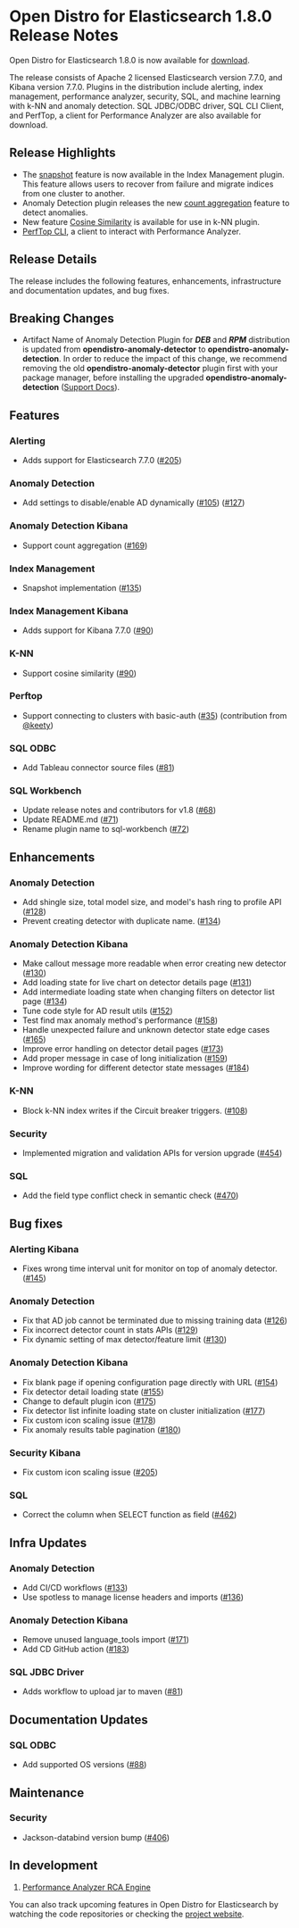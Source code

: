 # Open Distro for Elasticsearch 1.8.0 Release Notes

Open Distro for Elasticsearch 1.8.0 is now available for [download](https://opendistro.github.io/for-elasticsearch/downloads.html).

The release consists of Apache 2 licensed Elasticsearch version 7.7.0, and Kibana version 7.7.0. Plugins in the distribution include alerting, index management, performance analyzer, security, SQL, and machine learning with k-NN and anomaly detection. SQL JDBC/ODBC driver, SQL CLI Client, and PerfTop, a client for Performance Analyzer are also available for download.


## Release Highlights

* The [snapshot](https://github.com/opendistro-for-elasticsearch/index-management/pull/135) feature is now available in the Index Management plugin. This feature allows users to recover from failure and migrate indices from one cluster to another. 
* Anomaly Detection plugin releases the new [count aggregation](https://github.com/opendistro-for-elasticsearch/anomaly-detection-kibana-plugin/pull/169) feature to detect anomalies. 
* New feature [Cosine Similarity](https://github.com/opendistro-for-elasticsearch/k-NN/pull/90) is available for use in k-NN plugin.
* [PerfTop CLI](https://opendistro.github.io/for-elasticsearch/downloads.html#PerfTop), a client to interact with Performance Analyzer.

## Release Details

The release includes the following features, enhancements, infrastructure and documentation updates, and bug fixes.

## Breaking Changes

* Artifact Name of Anomaly Detection Plugin for **_*DEB*_** and **_*RPM*_** distribution is updated from **opendistro-anomaly-detector** to **opendistro-anomaly-detection**. In order to reduce the impact of this change, we recommend removing the old **opendistro-anomaly-detector** plugin first with your package manager, before installing the upgraded **opendistro-anomaly-detection** ([Support Docs](https://opendistro.github.io/for-elasticsearch-docs/docs/upgrade/1-8-0/)).

## **Features**

### Alerting

* Adds support for Elasticsearch 7.7.0 ([#205](https://github.com/opendistro-for-elasticsearch/alerting/pull/205))

### Anomaly Detection

* Add settings to disable/enable AD dynamically ([#105](https://github.com/opendistro-for-elasticsearch/anomaly-detection/pull/105)) ([#127](https://github.com/opendistro-for-elasticsearch/anomaly-detection/pull/127))

### Anomaly Detection Kibana

* Support count aggregation ([#169](https://github.com/opendistro-for-elasticsearch/anomaly-detection-kibana-plugin/pull/169))

### Index Management

* Snapshot implementation ([#135](https://github.com/opendistro-for-elasticsearch/index-management/pull/135))

### Index Management Kibana

* Adds support for Kibana 7.7.0 ([#90](https://github.com/opendistro-for-elasticsearch/index-management-kibana-plugin/pull/90))

### K-NN

* Support cosine similarity ([#90](https://github.com/opendistro-for-elasticsearch/k-NN/pull/90))

### Perftop

* Support connecting to clusters with basic-auth ([#35](https://github.com/opendistro-for-elasticsearch/perftop/pull/35)) (contribution from [@keety](https://github.com/keety))

### SQL ODBC

*  Add Tableau connector source files ([#81](https://github.com/opendistro-for-elasticsearch/sql-odbc/pull/82))

### SQL Workbench

* Update release notes and contributors for v1.8 ([#68](https://github.com/opendistro-for-elasticsearch/sql-workbench/pull/68))
* Update README.md ([#71](https://github.com/opendistro-for-elasticsearch/sql-workbench/pull/71))
* Rename plugin name to sql-workbench ([#72](https://github.com/opendistro-for-elasticsearch/sql-workbench/pull/72))

## **Enhancements**

### Anomaly Detection

* Add shingle size, total model size, and model's hash ring to profile API ([#128](https://github.com/opendistro-for-elasticsearch/anomaly-detection/pull/128))
* Prevent creating detector with duplicate name. ([#134](https://github.com/opendistro-for-elasticsearch/anomaly-detection/pull/134))

### Anomaly Detection Kibana

* Make callout message more readable when error creating new detector ([#130](https://github.com/opendistro-for-elasticsearch/anomaly-detection-kibana-plugin/pull/130))
* Add loading state for live chart on detector details page ([#131](https://github.com/opendistro-for-elasticsearch/anomaly-detection-kibana-plugin/pull/131))
* Add intermediate loading state when changing filters on detector list page ([#134](https://github.com/opendistro-for-elasticsearch/anomaly-detection-kibana-plugin/pull/134))
* Tune code style for AD result utils ([#152](https://github.com/opendistro-for-elasticsearch/anomaly-detection-kibana-plugin/pull/152))
* Test find max anomaly method's performance ([#158](https://github.com/opendistro-for-elasticsearch/anomaly-detection-kibana-plugin/pull/158))
* Handle unexpected failure and unknown detector state edge cases ([#165](https://github.com/opendistro-for-elasticsearch/anomaly-detection-kibana-plugin/pull/165))
* Improve error handling on detector detail pages ([#173](https://github.com/opendistro-for-elasticsearch/anomaly-detection-kibana-plugin/pull/173))
* Add proper message in case of long initialization ([#159](https://github.com/opendistro-for-elasticsearch/anomaly-detection-kibana-plugin/pull/159))
* Improve wording for different detector state messages ([#184](https://github.com/opendistro-for-elasticsearch/anomaly-detection-kibana-plugin/pull/184))

### K-NN

* Block k-NN index writes if the Circuit breaker triggers. ([#108](https://github.com/opendistro-for-elasticsearch/k-NN/pull/108))

### Security

* Implemented migration and validation APIs for version upgrade ([#454](https://github.com/opendistro-for-elasticsearch/security/pull/454))

### SQL

* Add the field type conflict check in semantic check ([#470](https://github.com/opendistro-for-elasticsearch/sql/pull/470))

## **Bug fixes**

### Alerting Kibana

* Fixes wrong time interval unit for monitor on top of anomaly detector. ([#145](https://github.com/opendistro-for-elasticsearch/alerting-kibana-plugin/pull/145))

### Anomaly Detection

* Fix that AD job cannot be terminated due to missing training data ([#126](https://github.com/opendistro-for-elasticsearch/anomaly-detection/pull/126))
* Fix incorrect detector count in stats APIs ([#129](https://github.com/opendistro-for-elasticsearch/anomaly-detection/pull/129))
* Fix dynamic setting of max detector/feature limit ([#130](https://github.com/opendistro-for-elasticsearch/anomaly-detection/pull/130))

### Anomaly Detection Kibana

* Fix blank page if opening configuration page directly with URL ([#154](https://github.com/opendistro-for-elasticsearch/anomaly-detection-kibana-plugin/pull/154))
* Fix detector detail loading state ([#155](https://github.com/opendistro-for-elasticsearch/anomaly-detection-kibana-plugin/pull/155))
* Change to default plugin icon ([#175](https://github.com/opendistro-for-elasticsearch/anomaly-detection-kibana-plugin/pull/175))
* Fix detector list infinite loading state on cluster initialization ([#177](https://github.com/opendistro-for-elasticsearch/anomaly-detection-kibana-plugin/pull/177))
* Fix custom icon scaling issue ([#178](https://github.com/opendistro-for-elasticsearch/anomaly-detection-kibana-plugin/pull/178))
* Fix anomaly results table pagination ([#180](https://github.com/opendistro-for-elasticsearch/anomaly-detection-kibana-plugin/pull/180))

### Security Kibana

* Fix custom icon scaling issue ([#205](https://github.com/opendistro-for-elasticsearch/security-kibana-plugin/pull/205))

### SQL

* Correct the column when SELECT function as field ([#462](https://github.com/opendistro-for-elasticsearch/sql/pull/462))

## **Infra Updates**

### Anomaly Detection

* Add CI/CD workflows ([#133](https://github.com/opendistro-for-elasticsearch/anomaly-detection/pull/133))
* Use spotless to manage license headers and imports ([#136](https://github.com/opendistro-for-elasticsearch/anomaly-detection/pull/136))

### Anomaly Detection Kibana

* Remove unused language_tools import ([#171](https://github.com/opendistro-for-elasticsearch/anomaly-detection-kibana-plugin/pull/171))
* Add CD GitHub action ([#183](https://github.com/opendistro-for-elasticsearch/anomaly-detection-kibana-plugin/pull/183))

### SQL JDBC Driver

* Adds workflow to upload jar to maven ([#81](https://github.com/opendistro-for-elasticsearch/sql-jdbc/pull/81))

## Documentation Updates

### SQL ODBC

* Add supported OS versions ([#88](https://github.com/opendistro-for-elasticsearch/sql-odbc/pull/88))

## Maintenance

### Security

* Jackson-databind version bump ([#406](https://github.com/opendistro-for-elasticsearch/security/pull/406))

## **In development**

1. [Performance Analyzer RCA Engine](https://github.com/opendistro-for-elasticsearch/performance-analyzer-rca)

You can also track upcoming features in Open Distro for Elasticsearch by watching the code repositories or checking the [project website](https://opendistro.github.io/for-elasticsearch/features/comingsoon.html).


